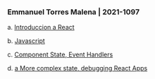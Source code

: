 ### Emmanuel Torres Malena | 2021-1097

a. [Introduccion a React](./ex_1)

b. [Javascript](./ex_2)

c. [Component State, Event Handlers](./ex_3)

d. [a More complex state, debugging React Apps](./ex_4)
